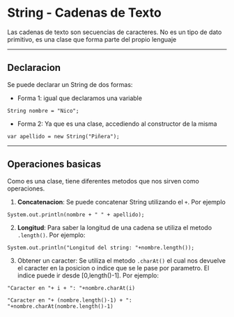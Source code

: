 # String - Cadenas de Texto
Las cadenas de texto son secuencias de caracteres.
No es un tipo de dato primitivo, es una clase que forma parte del propio lenguaje

---

## Declaracion
Se puede declarar un String de dos formas:
- Forma 1: igual que declaramos una variable

``String nombre = "Nico";``

- Forma 2: Ya que es una clase, accediendo al constructor de la misma

``var apellido = new String("Piñera");``

---

## Operaciones basicas
Como es una clase, tiene diferentes metodos que nos sirven como operaciones. 
1. **Concatenacion**: Se puede concatenar String utilizando el `+`. Por ejemplo

``System.out.println(nombre + " " + apellido);``

2. **Longitud**: Para saber la longitud de una cadena se utiliza el metodo ``.length()``. Por ejemplo:

``System.out.println("Longitud del string: "+nombre.length());``

3. Obtener un caracter: Se utiliza el metodo `.charAt()` el cual nos devuelve el caracter en la posicion o indice que se le pase por parametro. El indice puede ir desde [0,length()-1]. Por ejemplo:

``"Caracter en "+ i + ": "+nombre.charAt(i)``

``"Caracter en "+ (nombre.length()-1) + ": "+nombre.charAt(nombre.length()-1)``

